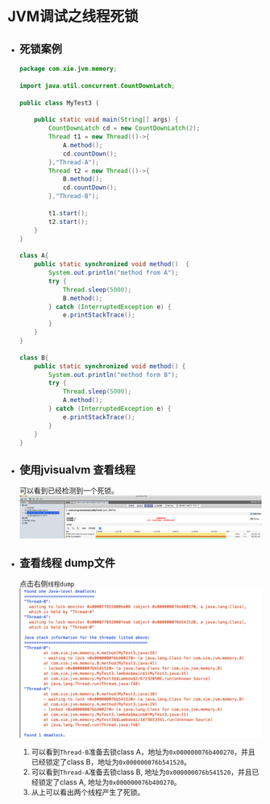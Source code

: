 # JVM调试之线程死锁

- ## 死锁案例
  
    ```java
    package com.xie.jvm.memory;

    import java.util.concurrent.CountDownLatch;

    public class MyTest3 {

        public static void main(String[] args) {
            CountDownLatch cd = new CountDownLatch(2);
            Thread t1 = new Thread(()->{
                A.method();
                cd.countDown();
            },"Thread-A");
            Thread t2 = new Thread(()->{
                B.method();
                cd.countDown();
            },"Thread-B");

            t1.start();
            t2.start();
        }
    }

    class A{
        public static synchronized void method()  {
            System.out.println("method from A");
            try {
                Thread.sleep(5000);
                B.method();
            } catch (InterruptedException e) {
                e.printStackTrace();
            }
        }
    }

    class B{
        public static synchronized void method() {
            System.out.println("method form B");
            try {
                Thread.sleep(5000);
                A.method();
            } catch (InterruptedException e) {
                e.printStackTrace();
            }
        }
    }
    ```

- ## 使用jvisualvm 查看线程
  
    可以看到已经检测到一个死锁。
    ![threadlock1.png](../0_images/threadlock1.png)

- ## 查看线程 dump文件
  
    点击右侧`线程dump`
    ![threadlock2.png](../0_images/threadlock2.png)

    1. 可以看到`Thread-B`准备去锁class A，地址为`0x000000076b400270`，并且已经锁定了class B，地址为`0x000000076b541520`。
    2. 可以看到`Thread-A`准备去锁class B, 地址为`0x000000076b541520`，并且已经锁定了class A, 地址为`0x000000076b400270`。
    3. 从上可以看出两个线程产生了死锁。
